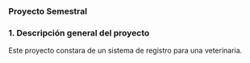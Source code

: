 ### Proyecto Semestral ###

### **1. Descripción general del proyecto**
Este proyecto constara de un sistema de registro para una veterinaria.
